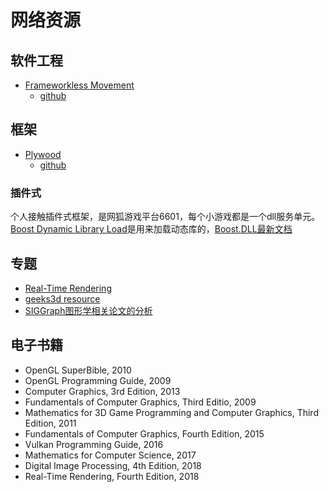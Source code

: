 # 网络资源

## 软件工程

- [Frameworkless Movement](https://www.frameworklessmovement.org/)
    - [github](https://github.com/frameworkless-movement)

## 框架

- [Plywood](https://plywood.arc80.com/)
    - [github](https://github.com/arc80)

### 插件式

个人接触插件式框架，是网狐游戏平台6601，每个小游戏都是一个dll服务单元。
[Boost Dynamic Library Load](https://github.com/boostorg/dll)是用来加载动态库的，[Boost.DLL最新文档](http://apolukhin.github.io/Boost.DLL/index.html)

## 专题

- [Real-Time Rendering](http://www.realtimerendering.com/)
- [geeks3d resource](https://www.geeks3d.com/programming/)
- [SIGGraph图形学相关论文的分析](https://replicability.graphics/)

## 电子书籍

- OpenGL SuperBible, 2010
- OpenGL Programming Guide, 2009
- Computer Graphics, 3rd Edition, 2013
- Fundamentals of Computer Graphics, Third Editio, 2009
- Mathematics for 3D Game Programming and Computer Graphics, Third Edition, 2011
- Fundamentals of Computer Graphics, Fourth Edition, 2015
- Vulkan Programming Guide, 2016
- Mathematics for Computer Science, 2017
- Digital Image Processing, 4th Edition, 2018
- Real-Time Rendering, Fourth Edition, 2018


